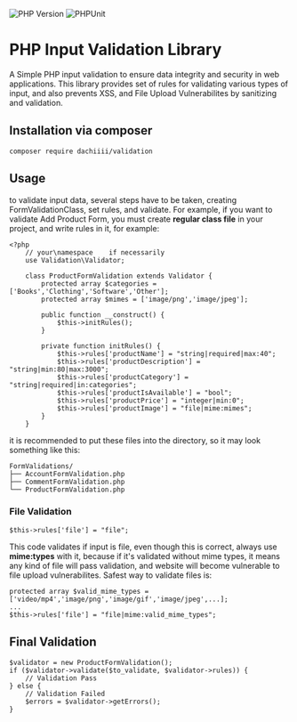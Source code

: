 ![PHP Version](https://img.shields.io/badge/php-8.3.6-purple)
![PHPUnit](https://img.shields.io/badge/PHPUnit-^11.3-yellow)

# PHP Input Validation Library

A Simple PHP input validation to ensure data integrity and security in web applications.
This library provides set of rules for validating various types of input, and also
prevents XSS, and File Upload Vulnerabilites by sanitizing and validation.

## Installation via composer
```
composer require dachiiii/validation
```

## Usage

to validate input data, several steps have to be taken, creating FormValidationClass, set rules, and validate.
For example, if you want to validate Add Product Form, you must create **regular class file** in your project,
and write rules in it, for example:

```
<?php
    // your\namespace    if necessarily
    use Validation\Validator;

    class ProductFormValidation extends Validator {
        protected array $categories = ['Books','Clothing','Software','Other'];
        protected array $mimes = ['image/png','image/jpeg'];

        public function __construct() {  
            $this->initRules();
        }

        private function initRules() {
            $this->rules['productName'] = "string|required|max:40";
            $this->rules['productDescription'] = "string|min:80|max:3000";
            $this->rules['productCategory'] = "string|required|in:categories";
            $this->rules['productIsAvailable'] = "bool";
            $this->rules['productPrice'] = "integer|min:0";
            $this->rules['productImage'] = "file|mime:mimes";
        }
    }
```

it is recommended to put these files into the directory, so it may look something like this:

```
FormValidations/
├── AccountFormValidation.php
├── CommentFormValidation.php
└── ProductFormValidation.php
```

### File Validation

```
$this->rules['file'] = "file";
```

This code validates if input is file, even though this is correct, always use **mime:types** with it,
because if it's validated without mime types, it means any kind of file will pass validation, and
website will become vulnerable to file upload vulnerabilites. Safest way to validate files is:

```
protected array $valid_mime_types = ['video/mp4','image/png','image/gif','image/jpeg',...];
...
$this->rules['file'] = "file|mime:valid_mime_types";
```

## Final Validation

```
$validator = new ProductFormValidation();
if ($validator->validate($to_validate, $validator->rules)) {
    // Validation Pass
} else {
    // Validation Failed
    $errors = $validator->getErrors();
}
```
